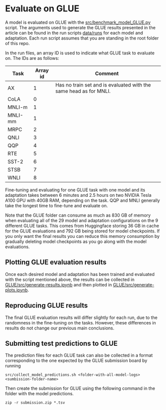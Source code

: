 # Evaluate on GLUE

A model is evaluated on GLUE with the [src/benchmark_model_GLUE.py](src/benchmark_model_GLUE.py) script. The arguments used to generate the GLUE results presented in the article can be found in the run scripts [data/runs](data/runs) for each model and adaptation. Each run script assumes that you are standing in the root folder of this repo.

In the run files, an array ID is used to indicate what GLUE task to evaluate on. The IDs are as follows:

| Task | Array id | Comment |
| ---- | -------- | ------- |
| AX | 1 | Has no train set and is evaluated with the same head as for MNLI. |
| CoLA | 0 | |
| MNLI-m | 1 | |
| MNLI-mm | 1 | |
| MRPC | 2 | |
| QNLI | 3 | |
| QQP | 4 | |
| RTE | 5 | |
| SST-2 | 6 | |
| STSB | 7 | |
| WNLI | 8 | |

Fine-tuning and evaluating for one GLUE task with one model and its adaptation takes between 6 minutes and 2.5 hours on two NVIDIA Tesla A100 GPU with 40GB RAM, depending on the task. QQP and MNLI generally take the longest time to fine-tune and evaluate on. 

Note that the GLUE folder can consume as much as 830 GB of memory when evaluating all of the 29 model and adaptation configurations on the 9 different GLUE tasks. This comes from Huggingface storing 36 GB in cache for the GLUE evaluations and 792 GB being stored for model checkpoints. If you only want the final results you can reduce this memory consumption by gradually deleting model checkpoints as you go along with the model evaluations.

## Plotting GLUE evaluation results

Once each desired model and adaptation has been trained and evaluated with the script mentioned above, the results can be collected in [GLUE/src/generate-results.ipynb](GLUE/src/generate-results.ipynb) and then plotted in [GLUE/src/generate-plots.ipynb](GLUE/src/generate-plots.ipynb).

## Reproducing GLUE results

The final GLUE evaluation results will differ slightly for each run, due to the randomness in the fine-tuning on the tasks. However, these differences in results do not change our previous main conclusions.

## Submitting test predictions to GLUE

The prediction files for each GLUE task can also be collected in a format corresponding to the one expected by the GLUE submission board by running 
```
src/collect_model_predictions.sh <folder-with-all-model-logs> <sumbission-folder-name>
```

Then create the submission for GLUE using the following command in the folder with the model predictions.
```
zip -r submission.zip *.tsv
```
